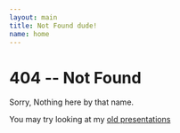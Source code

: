 ```yaml
---
layout: main
title: Not Found dude!
name: home
---
```


# 404 -- Not Found

Sorry, Nothing here by that name.

You may try looking at my [old presentations](http://blog.friocorte.com/presentations/)

